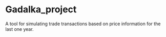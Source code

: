 # Gadalka_project
A tool for simulating trade transactions based on price information for the last one year.

